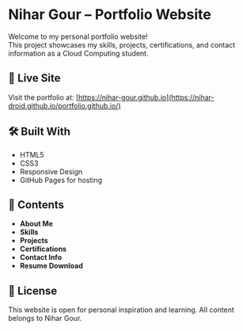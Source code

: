 # Nihar Gour – Portfolio Website

Welcome to my personal portfolio website!  
This project showcases my skills, projects, certifications, and contact information as a Cloud Computing student.

## 🔗 Live Site
Visit the portfolio at: [https://nihar-gour.github.io](https://nihar-droid.github.io/portfolio.github.io/)

## 🛠 Built With
- HTML5
- CSS3
- Responsive Design
- GitHub Pages for hosting

## 📁 Contents
- **About Me**
- **Skills**
- **Projects**
- **Certifications**
- **Contact Info**
- **Resume Download**

## 📜 License
This website is open for personal inspiration and learning. All content belongs to Nihar Gour.
